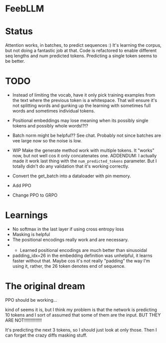 # FeebLLM

# Status

Attention works, in batches, to predict sequences :)
It's learning the corpus, but not doing a fantastic job at that. Code is refactored to enable different seq lengths and num predicted tokens. Predicting a single token seems to be better.


# TODO

* Instead of limiting the vocab, have it only pick training examples from the text where the previous token is a whitespace. That will ensure
it's not splitting words and gunking up the learning with sometimes full words and sometimes individual tokens.
* Positional embeddings may lose meaning when its possibly single tokens and possibly whole words!?!?
* Batch norm might be helpful?? See chat. Probably not since batches are vee large now so the noise is low.
* WIP Make the generate method work with multiple tokens. It "works" now, but not well cos it only concatenates one. ADDENDUM: I actually made
it work last thing with the `num_predicted_tokens` parameter. But I totally didn't do any validation that it's working correctly.
* Convert the get_batch into a dataloader with pin memory.


* Add PPO
* Change PPO to GRPO

# Learnings
* No softmax in the last layer if using cross entropy loss
* Masking is helpful
* The positional encodings really work and are necessary.
* * Learned positional encodings are much better than sinusoidal
* padding_idx=26 in the embedding definition was unhelpful, it learns faster without that. Maybe cos it's not really "padding" the way I'm using it, rather, the 26 token denotes end of sequence.

# The original dream

PPO should be working... 

kind of seems it is, but I think my problem is that the network is predicting 10 tokens
and I sort of assumed that some of them are the input. BUT THEY ARE NOT!!!!!!!!!!!!!!

It's predicting the next 3 tokens, so I should just look at only those. Then I can forget
the crazy diffs masking stuff.